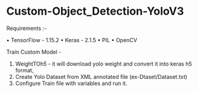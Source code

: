 # Custom-Object_Detection-YoloV3

Requirements :-

  • TensorFlow - 1.15.2
  • Keras - 2.1.5
  • PIL
  • OpenCV
  

Train Custom Model - 

  1. WeightTOh5 - it will download yolo weight and convert it into keras h5 format,
  1. Create Yolo Dataset from XML annotated file (ex-Dtaset/Dataset.txt)
  2. Configure Train file with variables and run it.
  
 
